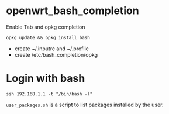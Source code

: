 # openwrt_bash_completion

Enable Tab and opkg completion

```
opkg update && opkg install bash
```

* create ~/.inputrc and ~/.profile
* create /etc/bash_completion/opkg

# Login with bash
```
ssh 192.168.1.1 -t "/bin/bash -l"
```
`user_packages.sh` is a script to list packages installed by the user.
